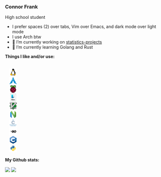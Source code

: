 ### Connor Frank
High school student

- I prefer spaces (2) over tabs, Vim over Emacs, and dark mode over light mode
- I use Arch btw
- 🔭 I’m currently working on [statistics-projects](https://github.com/Connor-Frank/statistics-projects)
- 🌱 I’m currently learning Golang and Rust

**Things I like and/or use:**  

<code>
  <img height="25" src="https://raw.githubusercontent.com/github/explore/main/topics/linux/linux.png">
  <img height="25" src="https://raw.githubusercontent.com/github/explore/main/topics/archlinux/archlinux.png">
  <img height="25" src="https://raw.githubusercontent.com/github/explore/main/topics/raspberry-pi/raspberry-pi.png">
  <img height="25" src="https://raw.githubusercontent.com/github/explore/main/topics/macos/macos.png">
  <img height="25" src="https://raw.githubusercontent.com/github/explore/main/topics/vim/vim.png">
  <img height="25" src="https://raw.githubusercontent.com/github/explore/main/topics/neovim/neovim.png">
  <img height="25" src="https://raw.githubusercontent.com/github/explore/main/topics/c/c.png">
  <img height="25" src="https://raw.githubusercontent.com/github/explore/main/topics/go/go.png">
  <img height="25" src="https://raw.githubusercontent.com/github/explore/main/topics/cpp/cpp.png">
  <img height="25" src="https://raw.githubusercontent.com/github/explore/main/topics/python/python.png">
</code>

**My Github stats:**

<img align="center" src="https://github-readme-stats.vercel.app/api?username=Connor-Frank&show_icons=true&include_all_commits=true&title_color=05bc79&text_color=0fa8cd&icon_color=2472c8&bg_color=262a33">

<img align="center" src="https://github-readme-stats.vercel.app/api/top-langs/?username=Connor-Frank&show_icons=true&title_color=05bc79&text_color=0fa8cd&icon_color=2472c8&bg_color=262a33">

<!--
**Connor-Frank/Connor-Frank** is a ✨ _special_ ✨ repository because its `README.md` (this file) appears on your GitHub profile.

Here are some ideas to get you started:

- 🔭 I’m currently working on ...
- 🌱 I’m currently learning ...
- 👯 I’m looking to collaborate on ...
- 🤔 I’m looking for help with ...
- 💬 Ask me about ...
- 📫 How to reach me: ...
- 😄 Pronouns: ...
- ⚡ Fun fact: ...
-->
